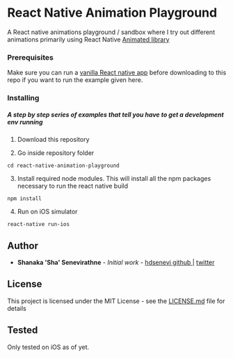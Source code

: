 # React Native Animation Playground

A React native animations playground / sandbox where I try out different animations primarily using React Native [Animated library](https://facebook.github.io/react-native/docs/animated.html)

### Prerequisites

Make sure you can run a [vanilla React native app](https://facebook.github.io/react-native/docs/getting-started.html) before downloading to this repo if you want to run the example given here.

### Installing

##### A step by step series of examples that tell you have to get a development env running

1. Download this repository

2. Go inside repository folder
```
cd react-native-animation-playground
```

3. Install required node modules. This will install all the npm packages necessary to run the react native build
```
npm install
```

4. Run on iOS simulator
```
react-native run-ios
```

## Author

* **Shanaka 'Sha' Senevirathne** - *Initial work* - [hdsenevi github ](https://github.com/hdsenevi) | [twitter](https://twitter.com/hdsenevi)

## License

This project is licensed under the MIT License - see the [LICENSE.md](LICENSE.md) file for details

## Tested

Only tested on iOS as of yet.
